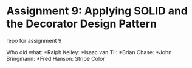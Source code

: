 # Assignment 9: Applying SOLID and the Decorator Design Pattern
repo for assignment 9

Who did what:
 *Ralph Kelley:
 *Isaac van Til:
 *Brian Chase:
 *John Bringmann:
 *Fred Hanson: Stripe Color
